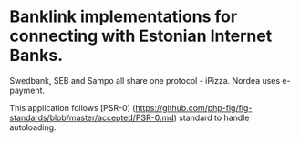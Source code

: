 Banklink implementations for connecting with Estonian Internet Banks.
==============

Swedbank, SEB and Sampo all share one protocol - iPizza.
Nordea uses e-payment.

This application follows [PSR-0] (https://github.com/php-fig/fig-standards/blob/master/accepted/PSR-0.md) standard to handle autoloading.